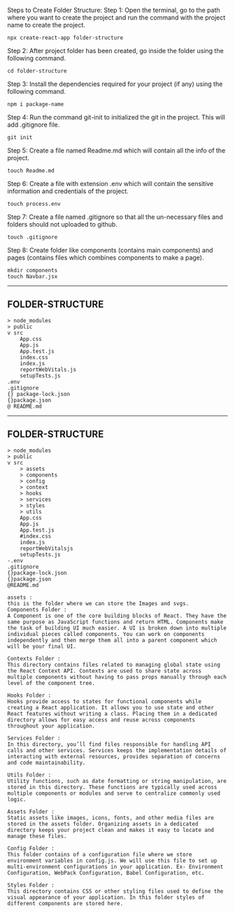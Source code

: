 Steps to Create Folder Structure:
Step 1: Open the terminal, go to the path where you want to create the project and run the command with the project name to create the project.

```
npx create-react-app folder-structure
```
Step 2: After project folder has been created, go inside the folder using the following command.

```
cd folder-structure
```
Step 3: Install the dependencies required for your project (if any) using the following command.

```
npm i package-name
```
Step 4: Run the command git-init to initialized the git in the project. This will add .gitignore file.

```
git init
```
Step 5: Create a file named Readme.md which will contain all the info of the project.

```
touch Readme.md
```
Step 6: Create a file with extension .env which will contain the sensitive information and credentials of the project.

```
touch process.env
```
Step 7: Create a file named .gitignore so that all the un-necessary files and folders should not uploaded to github.

```
touch .gitignore
```
Step 8: Create folder like components (contains main components) and pages (contains files which combines components to make a page).

```
mkdir components
touch Navbar.jsx
```


----
FOLDER-STRUCTURE
---
```
> node_modules
> public
v src
    App.css
    App.js
    App.test.js
    index.css
    index.js
    reportWebVitals.js
    setupTests.js
.env
.gitignore
{} package-lock.json
{}package.json
@ README.md
```


----
FOLDER-STRUCTURE
---
```
> node_modules
> public
v src
    > assets
    > components
    > config
    > context
    > hooks
    > services
    > styles
    > utils
    App.css
    App.js
    App.test.js
    #index.css
    index.js
    reportWebVitalsjs
    setupTests.js
-.env
.gitignore
{}package-lock.json
{}package.json
@README.md
```

```
assets :
this is the folder where we can store the Images and svgs.
Components Folder :
A Component is one of the core building blocks of React. They have the same purpose as JavaScript functions and return HTML. Components make the task of building UI much easier. A UI is broken down into multiple individual pieces called components. You can work on components independently and then merge them all into a parent component which will be your final UI. 

Contexts Folder :
This directory contains files related to managing global state using the React Context API. Contexts are used to share state across multiple components without having to pass props manually through each level of the component tree.

Hooks Folder :
Hooks provide access to states for functional components while creating a React application. It allows you to use state and other React features without writing a class. Placing them in a dedicated directory allows for easy access and reuse across components throughout your application.

Services Folder :
In this directory, you’ll find files responsible for handling API calls and other services. Services keeps the implementation details of interacting with external resources, provides separation of concerns and code maintainability.

Utils Folder :
Utility functions, such as date formatting or string manipulation, are stored in this directory. These functions are typically used across multiple components or modules and serve to centralize commonly used logic.

Assets Folder :
Static assets like images, icons, fonts, and other media files are stored in the assets folder. Organizing assets in a dedicated directory keeps your project clean and makes it easy to locate and manage these files.

Config Folder :
This folder contains of a configuration file where we store environment variables in config.js. We will use this file to set up multi-environment configurations in your application. Ex- Environment Configuration, WebPack Configuration, Babel Configuration, etc.

Styles Folder :
This directory contains CSS or other styling files used to define the visual appearance of your application. In this folder styles of different components are stored here.

```